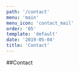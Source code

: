 ```yaml
---
path: '/contact'
menu: 'main'
menu_icon: 'contact_mail'
order: '05'
template: 'default'
date: '2019-05-04'
title: 'Contact'
---
```


##Contact

